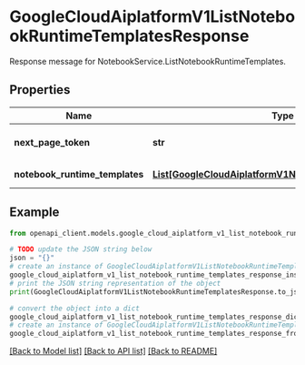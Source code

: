 # GoogleCloudAiplatformV1ListNotebookRuntimeTemplatesResponse

Response message for NotebookService.ListNotebookRuntimeTemplates.

## Properties

Name | Type | Description | Notes
------------ | ------------- | ------------- | -------------
**next_page_token** | **str** | A token to retrieve next page of results. Pass to ListNotebookRuntimeTemplatesRequest.page_token to obtain that page. | [optional] 
**notebook_runtime_templates** | [**List[GoogleCloudAiplatformV1NotebookRuntimeTemplate]**](GoogleCloudAiplatformV1NotebookRuntimeTemplate.md) | List of NotebookRuntimeTemplates in the requested page. | [optional] 

## Example

```python
from openapi_client.models.google_cloud_aiplatform_v1_list_notebook_runtime_templates_response import GoogleCloudAiplatformV1ListNotebookRuntimeTemplatesResponse

# TODO update the JSON string below
json = "{}"
# create an instance of GoogleCloudAiplatformV1ListNotebookRuntimeTemplatesResponse from a JSON string
google_cloud_aiplatform_v1_list_notebook_runtime_templates_response_instance = GoogleCloudAiplatformV1ListNotebookRuntimeTemplatesResponse.from_json(json)
# print the JSON string representation of the object
print(GoogleCloudAiplatformV1ListNotebookRuntimeTemplatesResponse.to_json())

# convert the object into a dict
google_cloud_aiplatform_v1_list_notebook_runtime_templates_response_dict = google_cloud_aiplatform_v1_list_notebook_runtime_templates_response_instance.to_dict()
# create an instance of GoogleCloudAiplatformV1ListNotebookRuntimeTemplatesResponse from a dict
google_cloud_aiplatform_v1_list_notebook_runtime_templates_response_from_dict = GoogleCloudAiplatformV1ListNotebookRuntimeTemplatesResponse.from_dict(google_cloud_aiplatform_v1_list_notebook_runtime_templates_response_dict)
```
[[Back to Model list]](../README.md#documentation-for-models) [[Back to API list]](../README.md#documentation-for-api-endpoints) [[Back to README]](../README.md)


